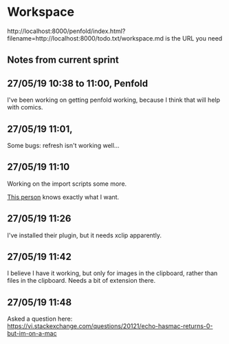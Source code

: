 # Workspace 
http://localhost:8000/penfold/index.html?filename=http://localhost:8000/todo.txt/workspace.md is the URL you need 
##  Notes from current sprint 



## 27/05/19 10:38 to 11:00, Penfold
I've been working on getting penfold working, because I think that will help with comics. 



## 27/05/19 11:01, 
Some bugs: refresh isn't working well...  



## 27/05/19 11:10 
Working on the import scripts some more.  

[This person](https://vi.stackexchange.com/questions/14114/paste-link-to-image-in-clipboard-when-editing-markdown) knows exactly what I want.





## 27/05/19 11:26 
I've installed their plugin, but it needs xclip apparently. 


## 27/05/19 11:42 
I believe I have it working, but only for images in the clipboard, rather than files in the clipboard. Needs a bit of extension there.  

## 27/05/19 11:48 
Asked a question here: https://vi.stackexchange.com/questions/20121/echo-hasmac-returns-0-but-im-on-a-mac





